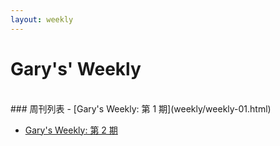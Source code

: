 ```yaml
---
layout: weekly
---
```


# Gary's' Weekly
<br/>
### 周刊列表
- [Gary's Weekly: 第 1 期](weekly/weekly-01.html)

- [Gary's Weekly: 第 2 期](weekly/weekly-02.html)